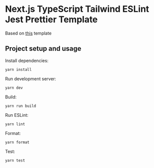 # Next.js TypeScript Tailwind ESLint Jest Prettier Template

Based on [this](https://github.com/paulintrognon/next-typescript) template

## Project setup and usage

Install dependencies:

```
yarn install
```

Run development server:

```
yarn dev
```

Build:

```
yarn run build
```

Run ESLint:

```
yarn lint
```

Format:

```
yarn format
```

Test:

```
yarn test
```

